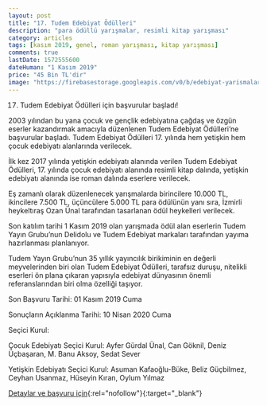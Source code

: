 ```yaml
---
layout: post
title: "17. Tudem Edebiyat Ödülleri"
description: "para ödüllü yarışmalar, resimli kitap yarışması"
category: articles
tags: [kasım 2019, genel, roman yarışması, kitap yarışması]
comments: true
lastDate: 1572555600
dateHuman: "1 Kasım 2019"
price: "45 Bin TL'dir"
image: "https://firebasestorage.googleapis.com/v0/b/edebiyat-yarismalari.appspot.com/o/tudem-edebiyat-roman-resimli-kitap-yarismasi-2019.jpg?alt=media&token=29d6548e-5d0f-4d67-85b1-0dc6f32f7af2"
---
```


17. Tudem Edebiyat Ödülleri için başvurular başladı!

2003 yılından bu yana çocuk ve gençlik edebiyatına çağdaş ve özgün eserler kazandırmak amacıyla düzenlenen Tudem Edebiyat Ödülleri’ne başvurular başladı. Tudem Edebiyat Ödülleri 17. yılında hem yetişkin hem çocuk edebiyatı alanlarında verilecek. 

İlk kez 2017 yılında yetişkin edebiyatı alanında verilen Tudem Edebiyat Ödülleri, 17. yılında çocuk edebiyatı alanında resimli kitap dalında, yetişkin edebiyatı alanında ise roman dalında eserlere verilecek.

Eş zamanlı olarak düzenlenecek yarışmalarda birincilere 10.000 TL, ikincilere 7.500 TL, üçüncülere 5.000 TL para ödülünün yanı sıra, İzmirli heykeltıraş Ozan Ünal tarafından tasarlanan ödül heykelleri verilecek.

Son katılım tarihi 1 Kasım 2019 olan yarışmada ödül alan eserlerin Tudem Yayın Grubu’nun Delidolu ve Tudem Edebiyat markaları tarafından yayıma hazırlanması planlanıyor.

Tudem Yayın Grubu’nun 35 yıllık yayıncılık birikiminin en değerli meyvelerinden biri olan Tudem Edebiyat Ödülleri, tarafsız duruşu, nitelikli eserleri ön plana çıkaran yapısıyla edebiyat dünyasının önemli referanslarından biri olma özelliği taşıyor.

Son Başvuru Tarihi: 01 Kasım 2019 Cuma

Sonuçların Açıklanma Tarihi: 10 Nisan 2020 Cuma

Seçici Kurul:

Çocuk Edebiyatı Seçici Kurul:
Ayfer Gürdal Ünal, Can Göknil, Deniz Üçbaşaran, M. Banu Aksoy, Sedat Sever

Yetişkin Edebiyatı Seçici Kurul:
Asuman Kafaoğlu-Büke, Beliz Güçbilmez, Ceyhan Usanmaz, Hüseyin Kıran, Oylum Yılmaz

[Detaylar ve başvuru için](https://www.tudem.com/tudem-edebiyat-odulleri.aspx?utm_source=edebiyatyarismalari.com&utm_medium=affiliate&utm_campaign=cpc){:rel="nofollow"}{:target="_blank"}
